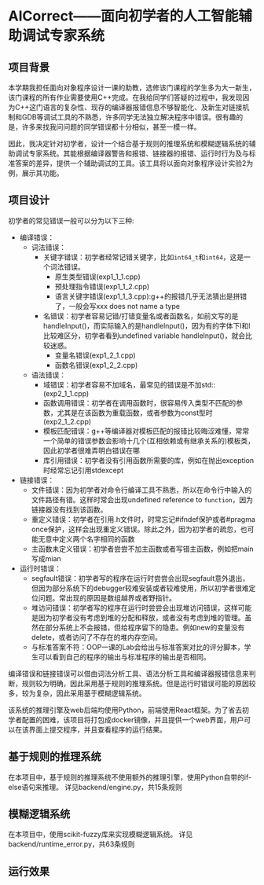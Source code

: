 # AICorrect——面向初学者的人工智能辅助调试专家系统

## 项目背景

本学期我担任面向对象程序设计一课的助教，选修该门课程的学生多为大一新生，该门课程的所有作业需要使用C++完成。在我给同学们答疑的过程中，我发现因为C++这门语言的复杂性、现存的编译器报错信息不够智能化、及新生对链接机制和GDB等调试工具的不熟悉，许多同学无法独立解决程序中错误。很有趣的是，许多来找我问问题的同学错误都十分相似，甚至一模一样。

因此，我决定针对初学者，设计一个结合基于规则的推理系统和模糊逻辑系统的辅助调试专家系统。其能根据编译器警告和报错、链接器的报错、运行时行为及与标准答案的差异，提供一个辅助调试的工具。该工具将以面向对象程序设计实验2为例，展示其功能。

## 项目设计

初学者的常见错误一般可以分为以下三种:
- 编译错误：
  - 词法错误：
    - 关键字错误：初学者经常记错关键字，比如`int64_t`和`int64`，这是一个词法错误。
      - 原生类型错误(exp1_1_1.cpp)
      - 预处理指令错误(exp1_1_2.cpp)
      - 语言关键字错误(exp1_1_3.cpp):g++的报错几乎无法猜出是拼错了，一般会写xxx does not name a type
    - 名错误：初学者容易记错/打错变量名或者函数名，如前文写的是handleInput()，而实际输入的是handlelnput()，因为有的字体下I和l比较难区分，初学者看到undefined variable handlelnput()，就会比较迷惑。
      - 变量名错误(exp1_2_1.cpp)
      - 函数名错误(exp1_2_2.cpp)
  - 语法错误：
    - 域错误：初学者容易不加域名，最常见的错误是不加std::(exp2_1_1.cpp)
    - 函数调用错误：初学者在调用函数时，很容易传入类型不匹配的参数，尤其是在该函数为重载函数，或者参数为const型时(exp2_1_2.cpp)
    - 模板匹配错误：g++等编译器对模板匹配的报错比较晦涩难懂，常常一个简单的错误参数会影响十几个(互相依赖或有继承关系的)模板类，因此初学者很难弄明白错误在哪
    - 库引用错误：初学者没有引用函数所需要的库，例如在抛出exception时经常忘记引用stdexcept
- 链接错误：
  - 文件错误：因为初学者对命令行编译工具不熟悉，所以在命令行中输入的文件路径有错。这样时常会出现undefined reference to `function`，因为链接器没有找到该函数。
  - 重定义错误：初学者在引用.h文件时，时常忘记#ifndef保护或者#pragma once保护，这样会出现重定义错误。除此之外，因为初学者的疏忽，也可能无意中定义两个名字相同的函数
  - 主函数未定义错误：初学者尝尝不加主函数或者写错主函数，例如把main写成mian
- 运行时错误：
  - segfault错误：初学者写的程序在运行时尝尝会出现segfault意外退出，但因为部分系统下的debugger较难安装或者较难使用，所以初学者很难定位问题。常出现的原因是数组越界或者野指针。
  - 堆访问错误：初学者写的程序在运行时尝尝会出现堆访问错误，这样可能是因为初学者没有考虑到堆的分配和释放，或者没有考虑到堆的管理。虽然在部分系统上不会报错，但给程序留下的隐患。例如new的变量没有delete，或者访问了不存在的堆内存空间。
  - 与标准答案不符：OOP一课的Lab会给出与标准答案对比的评分脚本，学生可以看到自己的程序的输出与标准程序的输出是否相同。

编译错误和链接错误可以借由词法分析工具、语法分析工具和编译器报错信息来判断，规则较为明确，因此采用基于规则的推理系统。但是运行时错误可能的原因较多，较为复杂，因此采用基于模糊逻辑系统。

该系统的推理引擎及web后端均使用Python，前端使用React框架。为了省去初学者配置的困难，该项目将打包成docker镜像，并且提供一个web界面，用户可以在该界面上提交程序，并且查看程序的运行结果。

## 基于规则的推理系统

在本项目中，基于规则的推理系统不使用额外的推理引擎，使用Python自带的if-else语句来推理。
详见backend/engine.py，共15条规则


## 模糊逻辑系统

在本项目中，使用scikit-fuzzy库来实现模糊逻辑系统。
详见backend/runtime_error.py，共63条规则

## 运行效果

